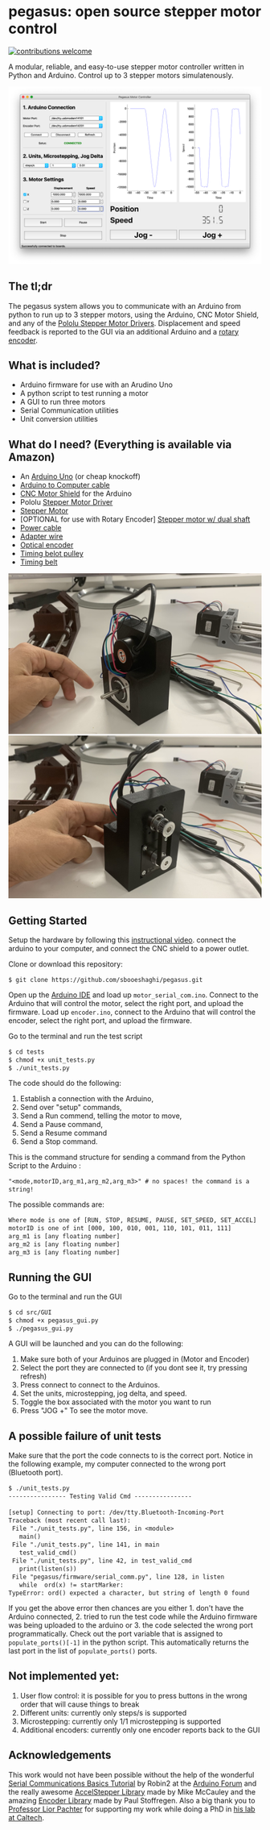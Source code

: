 # pegasus: open source stepper motor control

[![contributions welcome](https://img.shields.io/badge/contributions-welcome-brightgreen.svg?style=flat)](https://github.com/dwyl/esta/issues)

A modular, reliable, and easy-to-use stepper motor controller written in Python and Arduino. Control up to 3 stepper motors simulatenously.

![poseidon_logo](docs/example.png)

## The tl;dr

The pegasus system allows you to communicate with an Arduino from python to run up to 3 stepper motors, using the Arduino, CNC Motor Shield, and any of the [Pololu Stepper Motor Drivers](https://www.pololu.com/category/120/stepper-motor-drivers). Displacement and speed feedback is reported to the GUI via an additional Arduino and a [rotary encoder](https://www.amazon.com/Signswise-Incremental-Encoder-Dc5-24v-Voltage/dp/B00UTIFCVA/ref=sr_1_3?keywords=rotary+encoder&qid=1572125510&sr=8-3).

## What is included?
* Arduino firmware for use with an Arudino Uno
* A python script to test running a motor
* A GUI to run three motors 
* Serial Communication utilities
* Unit conversion utilities

## What do I need? (Everything is available via Amazon)
* An [Arduino Uno](https://www.amazon.com/Arduino-A000066-ARDUINO-UNO-R3/dp/B008GRTSV6/ref=sr_1_3?keywords=arduino&qid=1570988503&sr=8-3) (or cheap knockoff)
* [Arduino to Computer cable](https://www.amazon.com/AmazonBasics-USB-2-0-Cable-Male/dp/B00NH11KIK/ref=sr_1_3?keywords=arduino+cable&qid=1570989005&sr=8-3)
* [CNC Motor Shield](https://www.amazon.com/HiLetgo®-Engraver-Printer-Expansion-Arduino/dp/B01D2HL9T8/ref=sr_1_5?keywords=cnc+motor+shield&qid=1570988531&sr=8-5) for the Arduino
* Pololu [Stepper Motor Driver](https://www.amazon.com/KINGPRINT-DRV8825-Stepper-Driver-Printer/dp/B075XH1TSJ/ref=sr_1_4?keywords=pololu+stepper+motor+driver&qid=1570988556&sr=8-4)
* [Stepper Motor](https://www.amazon.com/STEPPERONLINE-Stepper-Bipolar-Connector-compatible/dp/B00PNEQKC0/ref=sr_1_4?keywords=stepper+motor&qid=1570988610&sr=8-4)
* [OPTIONAL for use with Rotary Encoder] [Stepper motor w/ dual shaft](https://www.amazon.com/Double-Stepper-Bipolar-4-wires-Pinter/dp/B00W98YK5M/ref=sr_1_11?keywords=stepper+motor+dual+shaft&qid=1572125910&s=industrial&sr=1-11)
* [Power cable](https://www.amazon.com/ALITOVE-Converter-5-5x2-1mm-100V-240V-Security/dp/B078RT3ZPS/ref=sr_1_12?keywords=power+cable+to+terminal&qid=1570988714&sr=8-12)
* [Adapter wire](https://www.amazon.com/43x2pcs-Connectors-Security-Lighting-MILAPEAK/dp/B072BXB2Y8/ref=sr_1_11?keywords=power+cable+to+terminal&qid=1570988714&sr=8-11)
* [Optical encoder](https://www.amazon.com/Signswise-Incremental-Encoder-Dc5-24v-Voltage/dp/B00UTIFCVA/ref=sr_1_3?keywords=rotary+encoder&qid=1572125510&sr=8-3)
*  [Timing belot pulley](https://www.amazon.com/Qunqi-Aluminum-Timing-Pulley-Printer/dp/B01IMR6OR0/ref=sr_1_19?keywords=stepper+motor+timing+belt&qid=1572125697&sr=8-19)
* [Timing belt](https://www.amazon.com/iOrion-Printer-Timing-Closed-Rubber/dp/B07KK86NYX/ref=sr_1_9?keywords=stepper+motor+timing+belt&qid=1572125757&sr=8-9)

![encoder_1](docs/encoder_1.jpg)
![encoder_2](docs/encoder_2.jpg)

## Getting Started
Setup the hardware by following this [instructional video](https://www.youtube.com/watch?v=Xl02fsRCJ7U). connect the arduino to your computer, and connect the CNC shield to a power outlet.

Clone or download this repository:
```
$ git clone https://github.com/sbooeshaghi/pegasus.git
```

Open up the [Arduino IDE](https://www.arduino.cc/en/main/software) and load up `motor_serial_com.ino`. Connect to the Arduino that will control the motor, select the right port, and upload the firmware. Load up `encoder.ino`, connect to the Arduino that will control the encoder, select the right port, and upload the firmware.

Go to the terminal and run the test script
```
$ cd tests
$ chmod +x unit_tests.py
$ ./unit_tests.py
```

The code should do the following:
1. Establish a connection with the Arduino,
2. Send over "setup" commands,
3. Send a Run commend, telling the motor to move,
4. Send a Pause command, 
5. Send a Resume command
6. Send a Stop command.

This is the command structure for sending a command from the Python Script to the Arduino :
```
"<mode,motorID,arg_m1,arg_m2,arg_m3>" # no spaces! the command is a string!
```

The possible commands are:
```
Where mode is one of [RUN, STOP, RESUME, PAUSE, SET_SPEED, SET_ACCEL]
motorID is one of int [000, 100, 010, 001, 110, 101, 011, 111] 
arg_m1 is [any floating number]
arg_m2 is [any floating number]
arg_m3 is [any floating number]
```

## Running the GUI
Go to the terminal and run the GUI 
```
$ cd src/GUI
$ chmod +x pegasus_gui.py
$ ./pegasus_gui.py
```

A GUI will be launched and you can do the following:
1. Make sure both of your Arduinos are plugged in (Motor and Encoder)
2. Select the port they are connected to (if you dont see it, try pressing refresh)
3. Press connect to connect to the Arduinos.
4. Set the units, microstepping, jog delta, and speed.
5. Toggle the box associated with the motor you want to run
6. Press "JOG +" To see the motor move.

## A possible failure of unit tests
Make sure that the port the code connects to is the correct port. Notice in the following example, my computer connected to the wrong port (Bluetooth port). 

 ```
 $ ./unit_tests.py
---------------- Testing Valid Cmd ----------------

[setup] Connecting to port: /dev/tty.Bluetooth-Incoming-Port
Traceback (most recent call last):
  File "./unit_tests.py", line 156, in <module>
    main()
  File "./unit_tests.py", line 141, in main
    test_valid_cmd()
  File "./unit_tests.py", line 42, in test_valid_cmd
    print(listen(s))
  File "pegasus/firmware/serial_comm.py", line 128, in listen
    while  ord(x) != startMarker:
TypeError: ord() expected a character, but string of length 0 found
```

If you get the above error then chances are you either 1. don't have the Arduino connected, 2. tried to run the test code while the Arduino firmware was being uploaded to the arduino or 3. the code selected the wrong port programmatically. Check out the port variable that is assigned to `populate_ports()[-1]` in the python script. This automatically returns the last port in the list of `populate_ports()` ports.

## Not implemented yet:
1. User flow control: it is possible for you to press buttons in the wrong order that will cause things to break
2. Different units: currently only steps/s is supported
3. Microstepping: currently only 1/1 microstepping is supported
4. Additional encoders: currently only one encoder reports back to the GUI

## Acknowledgements
This work would not have been possible without the help of the wonderful [Serial Communications Basics Tutorial](https://forum.arduino.cc/index.php?topic=396450.0) by Robin2 at the [Arduino Forum](https://forum.arduino.cc/index.php) and the really awesome [AccelStepper Library](http://www.airspayce.com/mikem/arduino/AccelStepper/classAccelStepper.html) made by Mike McCauley and the amazing [Encoder Library](https://www.pjrc.com/teensy/td_libs_Encoder.html) made by Paul Stoffregen. Also a big thank you to [Professor Lior Pachter](https://liorpachter.wordpress.com) for supporting my work while doing a PhD in [his lab at Caltech](https://pachterlab.github.io).

